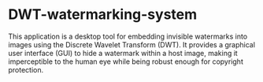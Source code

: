 # DWT-watermarking-system
This application is a desktop tool for embedding invisible watermarks into images using the Discrete Wavelet Transform (DWT). It provides a graphical user interface (GUI) to hide a watermark within a host image, making it imperceptible to the human eye while being robust enough for copyright protection.
